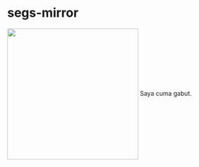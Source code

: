 # segs-mirror
<img width="300" align="center"  src="https://media.tenor.com/images/42e0a9b7e14c2431fbfa2f21a31323a4/tenor.gif">
Saya cuma gabut.
